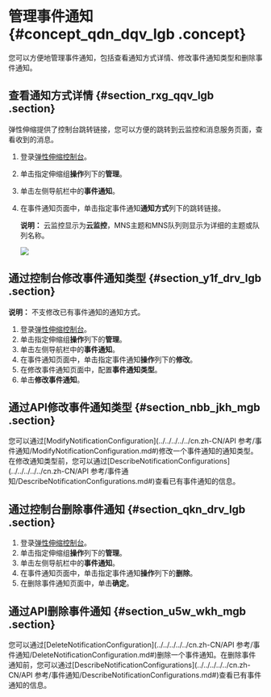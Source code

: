 # 管理事件通知 {#concept_qdn_dqv_lgb .concept}

您可以方便地管理事件通知，包括查看通知方式详情、修改事件通知类型和删除事件通知。

## 查看通知方式详情 {#section_rxg_qqv_lgb .section}

弹性伸缩提供了控制台跳转链接，您可以方便的跳转到云监控和消息服务页面，查看收到的消息。

1.  登录[弹性伸缩控制台](https://essnew.console.aliyun.com/)。
2.  单击指定伸缩组**操作**列下的**管理**。
3.  单击左侧导航栏中的**事件通知**。
4.  在事件通知页面中，单击指定事件通知**通知方式**列下的跳转链接。

    **说明：** 云监控显示为**云监控**，MNS主题和MNS队列则显示为详细的主题或队列名称。

    ![](http://static-aliyun-doc.oss-cn-hangzhou.aliyuncs.com/assets/img/104724/154806416937559_zh-CN.png)


## 通过控制台修改事件通知类型 {#section_y1f_drv_lgb .section}

**说明：** 不支修改已有事件通知的通知方式。

1.  登录[弹性伸缩控制台](https://essnew.console.aliyun.com/)。
2.  单击指定伸缩组**操作**列下的**管理**。
3.  单击左侧导航栏中的**事件通知**。
4.  在事件通知页面中，单击指定事件通知**操作**列下的**修改**。
5.  在修改事件通知页面中，配置**事件通知类型**。
6.  单击**修改事件通知**。

## 通过API修改事件通知类型 {#section_nbb_jkh_mgb .section}

您可以通过[ModifyNotificationConfiguration](../../../../../cn.zh-CN/API 参考/事件通知/ModifyNotificationConfiguration.md#)修改一个事件通知的通知类型。在修改通知类型前，您可以通过[DescribeNotificationConfigurations](../../../../../cn.zh-CN/API 参考/事件通知/DescribeNotificationConfigurations.md#)查看已有事件通知的信息。

## 通过控制台删除事件通知 {#section_qkn_drv_lgb .section}

1.  登录[弹性伸缩控制台](https://essnew.console.aliyun.com/)。
2.  单击指定伸缩组**操作**列下的**管理**。
3.  单击左侧导航栏中的**事件通知**。
4.  在事件通知页面中，单击指定事件通知**操作**列下的**删除**。
5.  在删除事件通知页面中，单击**确定**。

## 通过API删除事件通知 {#section_u5w_wkh_mgb .section}

您可以通过[DeleteNotificationConfiguration](../../../../../cn.zh-CN/API 参考/事件通知/DeleteNotificationConfiguration.md#)删除一个事件通知。在删除事件通知前，您可以通过[DescribeNotificationConfigurations](../../../../../cn.zh-CN/API 参考/事件通知/DescribeNotificationConfigurations.md#)查看已有事件通知的信息。

